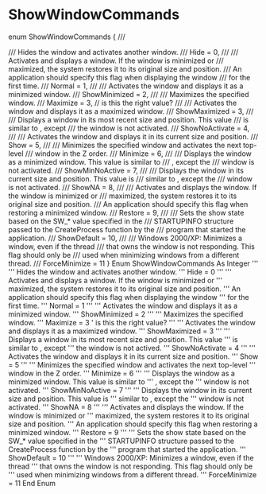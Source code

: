 # ShowWindowCommands

enum ShowWindowCommands {     ///

&#x20;   /// Hides the window and activates another window.     ///    Hide = 0,     ///    /// Activates and displays a window. If the window is minimized or     /// maximized, the system restores it to its original size and position.     /// An application should specify this flag when displaying the window     /// for the first time.     ///    Normal = 1,     ///    /// Activates the window and displays it as a minimized window.     ///    ShowMinimized = 2,     ///    /// Maximizes the specified window.     ///    Maximize = 3, // is this the right value?     ///    /// Activates the window and displays it as a maximized window.     ///           ShowMaximized = 3,     ///    /// Displays a window in its most recent size and position. This value     /// is similar to , except     /// the window is not activated.     ///    ShowNoActivate = 4,     ///    /// Activates the window and displays it in its current size and position.     ///    Show = 5,     ///    /// Minimizes the specified window and activates the next top-level     /// window in the Z order.     ///    Minimize = 6,     ///    /// Displays the window as a minimized window. This value is similar to     /// , except the     /// window is not activated.     ///    ShowMinNoActive = 7,     ///    /// Displays the window in its current size and position. This value is     /// similar to , except the     /// window is not activated.     ///    ShowNA = 8,     ///    /// Activates and displays the window. If the window is minimized or     /// maximized, the system restores it to its original size and position.     /// An application should specify this flag when restoring a minimized window.     ///    Restore = 9,     ///    /// Sets the show state based on the SW\_\* value specified in the     /// STARTUPINFO structure passed to the CreateProcess function by the     /// program that started the application.     ///    ShowDefault = 10,     ///    ///  Windows 2000/XP: Minimizes a window, even if the thread     /// that owns the window is not responding. This flag should only be     /// used when minimizing windows from a different thread.     ///    ForceMinimize = 11 } Enum ShowWindowCommands As Integer     '''    ''' Hides the window and activates another window.     '''    Hide = 0     '''    ''' Activates and displays a window. If the window is minimized or     ''' maximized, the system restores it to its original size and position.     ''' An application should specify this flag when displaying the window     ''' for the first time.     '''    Normal = 1     '''    ''' Activates the window and displays it as a minimized window.     '''    ShowMinimized = 2     '''    ''' Maximizes the specified window.     '''    Maximize = 3     ' is this the right value?     '''    ''' Activates the window and displays it as a maximized window.     '''           ShowMaximized = 3     '''    ''' Displays a window in its most recent size and position. This value     ''' is similar to , except     ''' the window is not actived.     '''    ShowNoActivate = 4     '''    ''' Activates the window and displays it in its current size and position.     '''    Show = 5     '''    ''' Minimizes the specified window and activates the next top-level     ''' window in the Z order.     '''    Minimize = 6     '''    ''' Displays the window as a minimized window. This value is similar to     ''' , except the     ''' window is not activated.     '''    ShowMinNoActive = 7     '''    ''' Displays the window in its current size and position. This value is     ''' similar to , except the     ''' window is not activated.     '''    ShowNA = 8     '''    ''' Activates and displays the window. If the window is minimized or     ''' maximized, the system restores it to its original size and position.     ''' An application should specify this flag when restoring a minimized window.     '''    Restore = 9     '''    ''' Sets the show state based on the SW\_\* value specified in the     ''' STARTUPINFO structure passed to the CreateProcess function by the     ''' program that started the application.     '''    ShowDefault = 10     '''    '''  Windows 2000/XP: Minimizes a window, even if the thread     ''' that owns the window is not responding. This flag should only be     ''' used when minimizing windows from a different thread.     '''    ForceMinimize = 11 End Enum
